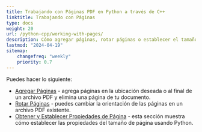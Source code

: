 ```yaml
---
title: Trabajando con Páginas PDF en Python a través de C++
linktitle: Trabajando con Páginas
type: docs
weight: 20
url: /python-cpp/working-with-pages/
description: Cómo agregar páginas, rotar páginas o establecer el tamaño de página lo puedes saber en esta sección. Aspose.PDF para Python a través de C++ te explica todos los detalles sobre este tema.
lastmod: "2024-04-19"
sitemap:
    changefreq: "weekly"
    priority: 0.7
---
```


Puedes hacer lo siguiente:

- [Agregar Páginas](/pdf/python-cpp/add-pages/) - agrega páginas en la ubicación deseada o al final de un archivo PDF y elimina una página de tu documento.
- [Rotar Páginas](/pdf/python-cpp/rotate-pages/) - puedes cambiar la orientación de las páginas en un archivo PDF existente.
- [Obtener y Establecer Propiedades de Página](/pdf/python-cpp/get-and-set-page-properties/) - esta sección muestra cómo establecer las propiedades del tamaño de página usando Python.